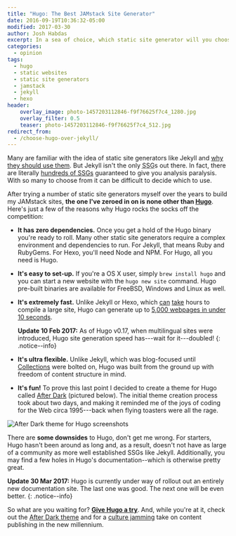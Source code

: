 ```yaml
---
title: "Hugo: The Best JAMstack Site Generator"
date: 2016-09-19T10:36:32-05:00
modified: 2017-03-30
author: Josh Habdas
excerpt: In a sea of choice, which static site generator will you choose?
categories:
  - opinion
tags:
  - hugo
  - static websites
  - static site generators
  - jamstack
  - jekyll
  - hexo
header:
    overlay_image: photo-1457203112846-f9f76625f7c4_1280.jpg
    overlay_filter: 0.5
    teaser: photo-1457203112846-f9f76625f7c4_512.jpg
redirect_from:
  - /choose-hugo-over-jekyll/
---
```


Many are familiar with the idea of static site generators like Jekyll and [why they should use them](http://jekyll.tips/jekyll-casts/why-use-a-static-site-generator/). But Jekyll isn't the only <abbr title="Static Site Generator">SSG</abbr>s out there. In fact, there are literally <a href="https://staticsitegenerators.net/" rel="nofollow">hundreds of SSGs</a> guaranteed to give you analysis paralysis. With so many to choose from it can be difficult to decide which to use.

After trying a number of static site generators myself over the years to build my JAMstack sites, **the one I've zeroed in on is none other than [Hugo](https://gohugo.io)**. Here's just a few of the reasons why Hugo rocks the socks off the competition:

- **It has zero dependencies.** Once you get a hold of the Hugo binary you're ready to roll. Many other static site generators require a complex environment and dependencies to run. For Jekyll, that means Ruby and RubyGems. For Hexo, you'll need Node and NPM. For Hugo, all you need is Hugo.
- **It's easy to set-up.** If you're a OS X user, simply `brew install hugo` and you can start a new website with the `hugo new site` command. Hugo pre-built binaries are available for FreeBSD, Windows and Linux as well.
- **It's extremely fast.** Unlike Jekyll or Hexo, which [can](https://mademistakes.com/articles/using-jekyll-2016/#posts-for-all-the-things) [take](https://github.com/hexojs/hexo/pull/550) hours to compile a large site, Hugo can generate up to [5,000 webpages in under 10 seconds](https://youtu.be/CdiDYZ51a2o).

  **Update 10 Feb 2017:** As of Hugo v0.17, when multilingual sites were introduced, Hugo site generation speed has---wait for it---doubled!
  {: .notice--info}

- **It's ultra flexible.** Unlike Jekyll, which was blog-focused until [Collections](https://jekyllrb.com/docs/collections/) were bolted on, Hugo was built from the ground up with freedom of content structure in mind.
- **It's fun!** To prove this last point I decided to create a theme for Hugo called [After Dark](https://comfusion.github.io/after-dark/) (pictured below). The initial theme creation process took about two days, and making it reminded me of the joys of coding for the Web circa 1995---back when flying toasters were all the rage.

![After Dark theme for Hugo screenshots](https://raw.githubusercontent.com/comfusion/after-dark/master/images/minimal-mac.png "After Dark running on a MacBook and iPhone")

There are **some downsides** to Hugo, don't get me wrong. For starters, Hugo hasn't been around as long and, as a result, doesn't not have as large of a community as more well established SSGs like Jekyll. Additionally, you may find a few holes in Hugo's documentation--which is otherwise pretty great.

**Update 30 Mar 2017:** Hugo is currently under way of rollout out an entirely new documentation site. The last one was good. The next one will be even better.
{: .notice--info}

So what are you waiting for? **[Give Hugo a try](/zero-to-http-2-aws-hugo/)**. And, while you're at it, check out the [After Dark theme](https://comfusion.github.io/after-dark/) and for a [culture jamming](https://en.wikipedia.org/wiki/Vaporwave) take on content publishing in the new millennium.
